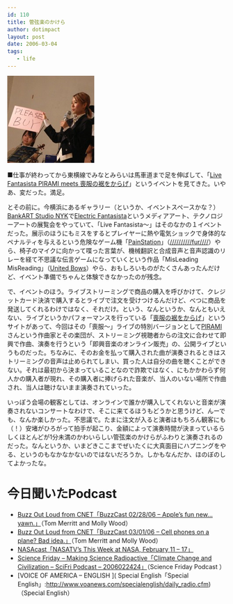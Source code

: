 ```yaml
---
id: 110
title: 管弦楽のかけら
author: dotimpact
layout: post
date: 2006-03-04
tags:
   - life
---
```

<img class="img_R" src='/hexo/images/wp-content/uploads/2008/02/20060304014524.jpg' alt='20060304014524.jpg' />

■仕事が終わってから東横線でみなとみらいは馬車道まで足を伸ばして、「[Live Fantasista PIRAMI meets 喪服の裾をからげ][1]」というイベントを見てきた。いやあ、変だった。満足。

とその前に。今横浜にあるギャラリー（というか、イベントスペースかな？）[BankART Studio NYK][2]で[Electric Fantasista][3]というメディアアート、テクノロジーアートの展覧会をやっていて、「Live Fantasista〜」はそのなかの１イベントだった。展示のほうにもミスをするとプレイヤーに熱や電気ショックで身体的なペナルティを与えるという危険なゲーム機「[PainStation][4]」（[//////////fur////][5]）やら、椅子のマイクに向かって喋った言葉が、機械翻訳と合成音声と音声認識のリレーを経て不思議な伝言ゲームになっていくという作品「MisLeading MisReading」（[United Bows][6]）やら、おもしろいものがたくさんあったんだけど、イベント準備でちゃんと体験できなかったのが残念。

で、イベントのほう。ライブストリーミングで商品の購入を呼びかけて、クレジットカード決済で購入するとライブで注文を受けつけるんだけど、べつに商品を発送してくれるわけではなく、それだけ。という、なんというか、なんともいえない、ライブというかパフォーマンスを行っている「[喪服の裾をからげ][7]」というサイトがあって、今回はその「喪服〜」ライブの特別バージョンとして[PIRAMI][8]さんという作曲家とその楽団が、ストリーミング視聴者からの注文に合わせて即興で作曲、演奏を行うという「即興音楽のオンライン販売」の、公開ライブというものだった。ちなみに、そのお金を払って購入された曲が演奏されるときはストリーミングの音声は止められてしまい、買った人は自分の曲を聴くことができない。それは最初から決まっていることなので詐欺ではなく、にもかかわらず何人かの購入者が現れ、その購入者に捧げられた音楽が、当人のいない場所で作曲され、当人は聴けないまま演奏されていった。

いっぽう会場の観客としては、オンラインで誰かが購入してくれないと音楽が演奏されないコンサートなわけで、そこに来てるほうもどうかと思うけど、んーでも、なんか楽しかった。不思議で。たまに注文が入ると演者はもちろん観客にも（！）安堵がひろがって拍手が起こり、金額によって演奏時間が決まっているらしくほとんどが1分未満のかわいらしい管弦楽のかけらがふわりと演奏されるのだった。なんというか、いまどきここまでぜいたくに大真面目にハプニングをやる、というのもなかなかないのではないだろうか。しかもなんだか、ほのぼのしてよかったな。

# 今日聞いたPodcast

  * [Buzz Out Loud from CNET「BuzzCast 02/28/06 &#8211; Apple&#8217;s fun new&#8230;yawn.」][9]（Tom Merritt and Molly Wood）
  * [Buzz Out Loud from CNET「BuzzCast 03/01/06 &#8211; Cell phones on a plane? Bad idea.」][9]（Tom Merritt and Molly Wood）
  * [NASAcast「NASATV&#8217;s This Week at NASA, February 11 &#8211; 17」][10]
  * [Science Friday &#8211; Making Science Radioactive「Climate Change and Civilization &#8211; SciFri Podcast &#8211; 2006022424」][11]（Science Friday Podcast ）
  * \[VOICE OF AMERICA &#8211; ENGLISH \]( Special English「Special English」:http://www.voanews.com/specialenglish/daily_radio.cfm)（Special English）

 [1]: http://innovation.creativecluster.jp/EFlog/archives/2006/02/0302_03_live_fa.html
 [2]: http://www.h7.dion.ne.jp/~bankart/
 [3]: http://fantasista.creativecluster.jp/
 [4]: http://www.painstation.de/
 [5]: http://fursr.com/
 [6]: http://ub.am/
 [7]: http://www.mofukunosusowokarage.org/
 [8]: http://www.crucru.com/
 [9]: http://www.cnet.com/4520-11455_1-6333605-1.html?cnetfd.blog
 [10]: http://www.nasa.gov/multimedia/podcasting/twan_transcript_021706.html
 [11]: http://www.sciencefriday.com/pages/2006/Feb/hour2_022406.html
